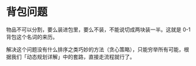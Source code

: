 # 背包问题

物品不可以分割，要么装进包里，要么不装，不能说切成两块装一半。这就是 0-1 背包这个名词的来历。

解决这个问题没有什么排序之类巧妙的方法（贪心策略），只能穷举所有可能，根据我们「动态规划详解」中的套路，直接走流程就行了。

